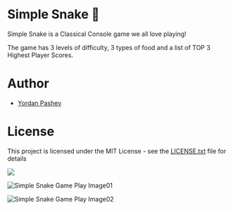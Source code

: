 # Simple Snake :snake:

Simple Snake is a Classical Console game we all love playing! 

The game has 3 levels of difficulty, 3 types of food and a list of TOP 3 Highest Player Scores.


# Author

- [Yordan Pashev](https://github.com/YordanPashev)


# License

This project is licensed under the MIT License - see the [LICENSE.txt](https://github.com/YordanPashev/SImpleSnake/blob/main/LICENSE) file for details


![](https://img.shields.io/static/v1?label=Status&message=Succeded&color=success&style=plastic&logo=visual-studio)



![Simple Snake Game Play Image01](https://www.linkpicture.com/q/SimpleSnakeIMG02_1.png)

![Simple Snake Game Play Image02](https://www.linkpicture.com/q/SimpleNskaeIMG01_1.png)

